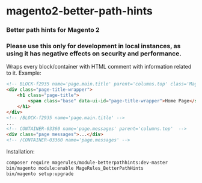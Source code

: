# magento2-better-path-hints
### Better path hints for Magento 2
### Please use this only for development in local instances, as using it has negative effects on security and performance.
Wraps every block/container with HTML comment with information related to it.
Example:
```HTML
<!-- BLOCK-f2935 name='page.main.title' parent='columns.top' class='Magento\Theme\Block\Html\Title' template='vendor/magento/module-theme/view/frontend/templates/html/title.phtml'-->
<div class="page-title-wrapper">
    <h1 class="page-title">
        <span class="base" data-ui-id="page-title-wrapper">Home Page</span>
    </h1>
</div>
<!-- /BLOCK-f2935 name='page.main.title' -->
...
<!-- CONTAINER-03360 name='page.messages' parent='columns.top'  -->
<div class="page messages">...</div>
<!-- /CONTAINER-03360 name='page.messages' -->
```
Installation:
```sh
composer require magerules/module-betterpathhints:dev-master
bin/magento module:enable MageRules_BetterPathHints
bin/magento setup:upgrade
```
